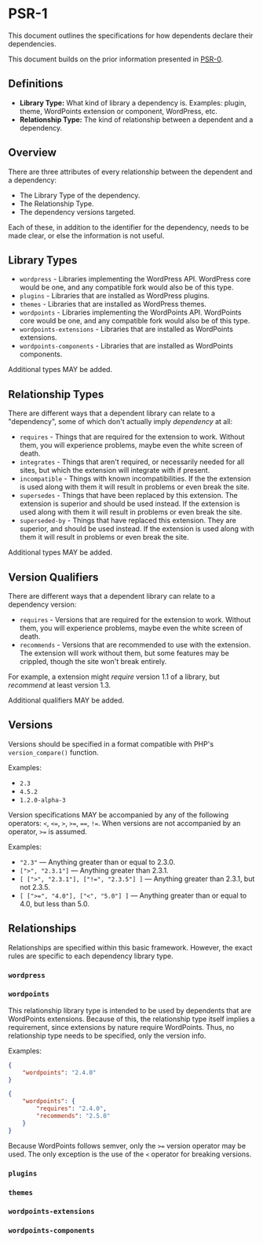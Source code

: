 # PSR-1

This document outlines the specifications for how dependents declare their dependencies.

This document builds on the prior information presented in [PSR-0](psr-0.md).

## Definitions

- **Library Type:** What kind of library a dependency is. Examples: plugin, theme, WordPoints extension or component, WordPress, etc.
- **Relationship Type:** The kind of relationship between a dependent and a dependency.

## Overview

There are three attributes of every relationship between the dependent and a dependency:

- The Library Type of the dependency.
- The Relationship Type.
- The dependency versions targeted.

Each of these, in addition to the identifier for the dependency, needs to be made clear, or else the information is not useful.

## Library Types

- `wordpress` - Libraries implementing the WordPress API. WordPress core would be one, and any compatible fork would also be of this type.
- `plugins` - Libraries that are installed as WordPress plugins.
- `themes` - Libraries that are installed as WordPress themes.
- `wordpoints` - Libraries implementing the WordPoints API. WordPoints core would be one, and any compatible fork would also be of this type.
- `wordpoints-extensions` - Libraries that are installed as WordPoints extensions.
- `wordpoints-components` - Libraries that are installed as WordPoints components.

Additional types MAY be added.

## Relationship Types

There are different ways that a dependent library can relate to a "dependency", some of which don't actually imply *dependency* at all:

- `requires` - Things that are required for the extension to work. Without them, you will experience problems, maybe even the white screen of death.
- `integrates` - Things that aren't required, or necessarily needed for all sites, but which the extension will integrate with if present. 
- `incompatible` - Things with known incompatibilities. If the the extension is used along with them it will result in problems or even break the site.
- `supersedes` - Things that have been replaced by this extension. The extension is superior and should be used instead. If the extension is used along with them it will result in problems or even break the site.
- `superseded-by` - Things that have replaced this extension. They are superior, and should be used instead. If the extension is used along with them it will result in problems or even break the site.

Additional types MAY be added.

## Version Qualifiers

There are different ways that a dependent library can relate to a dependency version:

- `requires` - Versions that are required for the extension to work. Without them, you will experience problems, maybe even the white screen of death.
- `recommends` - Versions that are recommended to use with the extension. The extension will work without them, but some features may be crippled, though the site won't break entirely.

For example, a extension might *require* version 1.1 of a library, but *recommend* at least version 1.3.

Additional qualifiers MAY be added.

## Versions

Versions should be specified in a format compatible with PHP's `version_compare()` function.

Examples:

- `2.3`
- `4.5.2`
- `1.2.0-alpha-3`

Version specifications MAY be accompanied by any of the following operators: `<`, `<=`, `>`, `>=`, `==`, `!=`. When versions are not accompanied by an operator, `>=` is assumed.

Examples:

- `"2.3"` — Anything greater than or equal to 2.3.0.
- `[">", "2.3.1"]` — Anything greater than 2.3.1.
- `[ [">", "2.3.1"], ["!=", "2.3.5"] ]` — Anything greater than 2.3.1, but not 2.3.5.
- `[ [">=", "4.0"], ["<", "5.0"] ]` — Anything greater than or equal to 4.0, but less than 5.0.

## Relationships

Relationships are specified within this basic framework. However, the exact rules are specific to each dependency library type.

### `wordpress`

### `wordpoints`

This relationship library type is intended to be used by dependents that are WordPoints extensions. Because of this, the relationship type itself implies a requirement, since extensions by nature require WordPoints. Thus, no relationship type needs to be specified, only the version info.

Examples:

```json
{
    "wordpoints": "2.4.0"
}
```

```json
{
    "wordpoints": {
        "requires": "2.4.0",
        "recommends": "2.5.0"
    }
}
```

Because WordPoints follows semver, only the `>=` version operator may be used. The only exception is the use of the `<` operator for breaking versions. 

### `plugins`

### `themes`

### `wordpoints-extensions`

### `wordpoints-components`
